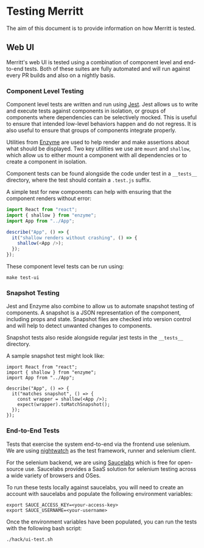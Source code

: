 # Testing Merritt

The aim of this document is to provide information on how Merritt is tested.


## Web UI

Merritt's web UI is tested using a combination of component level and end-to-end tests. Both of these suites are fully automated and will run against every PR builds and also on a nightly basis.


### Component Level Testing

Component level tests are written and run using [Jest](https://facebook.github.io/jest).  Jest allows us to write and execute tests against components in isolation, or groups of components where dependencies can be selectively mocked. This is useful to ensure that intended low-level behaviors happen and do not regress. It is also useful to ensure that groups of components integrate properly.

Utilities from [Enzyme](https://github.com/airbnb/enzyme) are used to help render and make assertions about what should be displayed. Two key utilities we use are `mount` and `shallow`, which allow us to either mount a component with all dependencies or to create a component in isolation.

Component tests can be found alongside the code under test in a `__tests__` directory, where the test should contain a `.test.js` suffix.

A simple test for new components can help with ensuring that the component renders without error:

```javascript
import React from "react";
import { shallow } from "enzyme";
import App from "../App";

describe("App", () => {
  it("shallow renders without crashing", () => {
    shallow(<App />);
  });
});
```

These component level tests can be run using:

```shell
make test-ui
```


### Snapshot Testing

Jest and Enzyme also combine to allow us to automate snapshot testing of components. A snapshot is a JSON representation of the component, including props and state.  Snapshot files are checked into version control and will help to detect unwanted changes to components.

Snapshot tests also reside alongside regular jest tests in the `__tests__` directory.

A sample snapshot test might look like:

```shell
import React from "react";
import { shallow } from "enzyme";
import App from "../App";

describe("App", () => {
  it("matches snapshot", () => {
    const wrapper = shallow(<App />);
    expect(wrapper).toMatchSnapshot();
  });
});
```


### End-to-End Tests

Tests that exercise the system end-to-end via the frontend use selenium. We are using [nightwatch](http://nightwatchjs.org/) as the test framework, runner and selenium client.

For the selenium backend, we are using [Saucelabs](https://saucelabs.com/) which is free for open-source use. Saucelabs provides a SaaS solution for selenium testing across a wide variety of browsers and OSes.

To run these tests locally against saucelabs, you will need to create an account with saucelabs and populate the following environment variables:

```shell
export SAUCE_ACCESS_KEY=<your-access-key>
export SAUCE_USERNAME=<your-username>
```

Once the environment variables have been populated, you can run the tests with the following bash script:

```shell
./hack/ui-test.sh
```